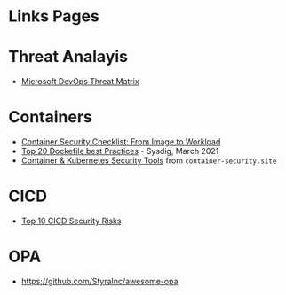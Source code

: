 # Links Pages

# Threat Analayis 
- [Microsoft DevOps Threat Matrix](https://www.microsoft.com/en-us/security/blog/2023/04/06/devops-threat-matrix/)

# Containers 
- [Container Security Checklist: From Image to Workload](https://github.com/krol3/container-security-checklist)
- [Top 20 Dockefile best Practices](https://sysdig.com/blog/dockerfile-best-practices/) - Sysdig, March 2021
- [Container & Kubernetes Security Tools](https://www.container-security.site/general_information/tools_list.html) from `container-security.site`

# CICD 
- [Top 10 CICD Security Risks](https://www.cidersecurity.io/top-10-cicd-security-risks/)

# OPA
- https://github.com/StyraInc/awesome-opa

